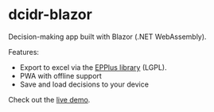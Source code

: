 # dcidr-blazor

Decision-making app built with Blazor (.NET WebAssembly).  

Features:

* Export to excel via the [EPPlus library](https://github.com/JanKallman/EPPlus) (LGPL).
* PWA with offline support
* Save and load decisions to your device

Check out the [live demo](https://dcidr.z20.web.core.windows.net/).
